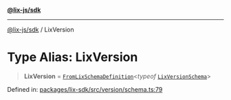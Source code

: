 [**@lix-js/sdk**](../README.md)

***

[@lix-js/sdk](../README.md) / LixVersion

# Type Alias: LixVersion

> **LixVersion** = [`FromLixSchemaDefinition`](FromLixSchemaDefinition.md)\<*typeof* [`LixVersionSchema`](../variables/LixVersionSchema.md)\>

Defined in: [packages/lix-sdk/src/version/schema.ts:79](https://github.com/opral/monorepo/blob/0501d8fe7eed9db1f8058e8d1d58b1d613ceaf43/packages/lix-sdk/src/version/schema.ts#L79)
